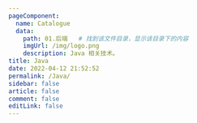 ```yaml
---
pageComponent: 
  name: Catalogue
  data: 
    path: 01.后端   # 找到该文件目录，显示该目录下的内容
    imgUrl: /img/logo.png
    description: Java 相关技术。
title: Java
date: 2022-04-12 21:52:52
permalink: /Java/
sidebar: false
article: false
comment: false
editLink: false
---
```

